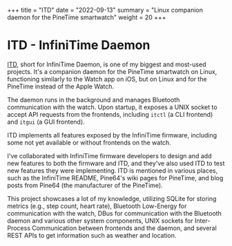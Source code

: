 +++
title = "ITD"
date = "2022-09-13"
summary = "Linux companion daemon for the PineTime smartwatch"
weight = 20
+++

# ITD - InfiniTime Daemon

[ITD](https://gitea.arsenm.dev/Arsen6331/itd), short for InfiniTime Daemon, is one of my biggest and most-used projects. It's a companion daemon for the PineTime smartwatch on Linux, functioning similarly to the Watch app on iOS, but on Linux and for the PineTime instead of the Apple Watch.

The daemon runs in the background and manages Bluetooth communication with the watch. Upon startup, it exposes a UNIX socket to accept API requests from the frontends, including `itctl` (a CLI frontend) and `itgui` (a GUI frontend).

ITD implements all features exposed by the InfiniTime firmware, including some not yet available or without frontends on the watch.

I've collaborated with InfiniTime firmware developers to design and add new features to both the firmware and ITD, and they've also used ITD to test new features they were implementing. ITD is mentioned in various places, such as the InfiniTime README, Pine64's wiki pages for PineTime, and blog posts from Pine64 (the manufacturer of the PineTime).

This project showcases a lot of my knowledge, utilizing SQLite for storing metrics (e.g., step count, heart rate), Bluetooth Low-Energy for communication with the watch, DBus for communication with the Bluetooth daemon and various other system components, UNIX sockets for Inter-Process Communication between frontends and the daemon, and several REST APIs to get information such as weather and location.
